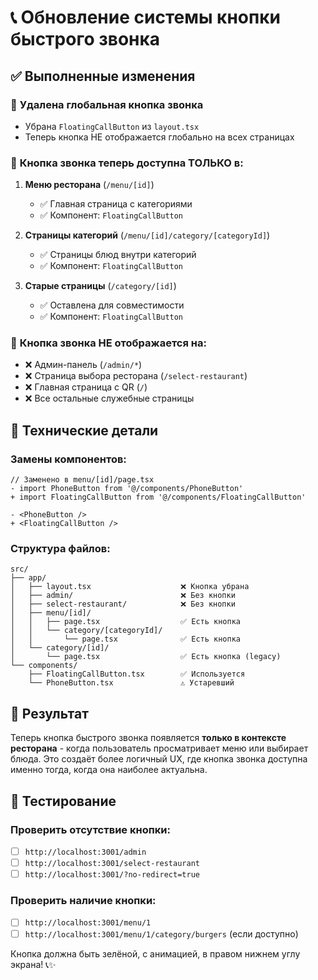 # 📞 Обновление системы кнопки быстрого звонка

## ✅ Выполненные изменения

### 🚫 **Удалена глобальная кнопка звонка**
- Убрана `FloatingCallButton` из `layout.tsx`
- Теперь кнопка НЕ отображается глобально на всех страницах

### 📱 **Кнопка звонка теперь доступна ТОЛЬКО в:**

1. **Меню ресторана** (`/menu/[id]`)
   - ✅ Главная страница с категориями
   - ✅ Компонент: `FloatingCallButton`

2. **Страницы категорий** (`/menu/[id]/category/[categoryId]`)
   - ✅ Страницы блюд внутри категорий
   - ✅ Компонент: `FloatingCallButton`

3. **Старые страницы** (`/category/[id]`)
   - ✅ Оставлена для совместимости
   - ✅ Компонент: `FloatingCallButton`

### 🚫 **Кнопка звонка НЕ отображается на:**
- ❌ Админ-панель (`/admin/*`)
- ❌ Страница выбора ресторана (`/select-restaurant`)
- ❌ Главная страница с QR (`/`)
- ❌ Все остальные служебные страницы

## 🔧 Технические детали

### Замены компонентов:
```tsx
// Заменено в menu/[id]/page.tsx
- import PhoneButton from '@/components/PhoneButton'
+ import FloatingCallButton from '@/components/FloatingCallButton'

- <PhoneButton />
+ <FloatingCallButton />
```

### Структура файлов:
```
src/
├── app/
│   ├── layout.tsx                    ❌ Кнопка убрана
│   ├── admin/                        ❌ Без кнопки
│   ├── select-restaurant/            ❌ Без кнопки 
│   ├── menu/[id]/
│   │   ├── page.tsx                  ✅ Есть кнопка
│   │   └── category/[categoryId]/
│   │       └── page.tsx              ✅ Есть кнопка
│   └── category/[id]/
│       └── page.tsx                  ✅ Есть кнопка (legacy)
└── components/
    ├── FloatingCallButton.tsx        ✅ Используется
    └── PhoneButton.tsx               ⚠️ Устаревший
```

## 🎯 Результат

Теперь кнопка быстрого звонка появляется **только в контексте ресторана** - когда пользователь просматривает меню или выбирает блюда. Это создаёт более логичный UX, где кнопка звонка доступна именно тогда, когда она наиболее актуальна.

## 📱 Тестирование

### Проверить отсутствие кнопки:
- [ ] `http://localhost:3001/admin` 
- [ ] `http://localhost:3001/select-restaurant`
- [ ] `http://localhost:3001/?no-redirect=true`

### Проверить наличие кнопки:
- [ ] `http://localhost:3001/menu/1`
- [ ] `http://localhost:3001/menu/1/category/burgers` (если доступно)

Кнопка должна быть зелёной, с анимацией, в правом нижнем углу экрана! 📞✨